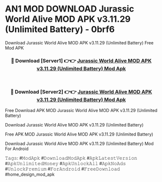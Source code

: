 # AN1 MOD DOWNLOAD Jurassic World Alive MOD APK v3.11.29 (Unlimited Battery) - 0brf6
Download Jurassic World Alive MOD APK v3.11.29 (Unlimited Battery) Free Mod APK

<div align="center">
<h3>🔴 Download [Server1] 👉👉 <a href="https://apk-comot.site?title=Jurassic_World_Alive_MOD_APK_v3.11.29_(Unlimited_Battery)">Jurassic World Alive MOD APK v3.11.29 (Unlimited Battery) Mod Apk</a></h3><br>

<h3>🔴 Download [Server2] 👉👉 <a href="https://apk-comot.site?title=Jurassic_World_Alive_MOD_APK_v3.11.29_(Unlimited_Battery)">Jurassic World Alive MOD APK v3.11.29 (Unlimited Battery) Mod Apk</a></h3>
</div>


Free Download APK MOD Jurassic World Alive MOD APK v3.11.29 (Unlimited Battery)

Download Jurassic World Alive MOD APK v3.11.29 (Unlimited Battery) 

Free APK MOD Jurassic World Alive MOD APK v3.11.29 (Unlimited Battery) 

Download Jurassic World Alive MOD APK v3.11.29 (Unlimited Battery) Mod For Android

𝚃𝚊𝚐𝚜: #𝙼𝚘𝚍𝙰𝚙𝚔 #𝙳𝚘𝚠𝚗𝚕𝚘𝚊𝚍𝙼𝚘𝚍𝙰𝚙𝚔 #𝙰𝚙𝚔𝙻𝚊𝚝𝚎𝚜𝚝𝚅𝚎𝚛𝚜𝚒𝚘𝚗 #𝙰𝚙𝚔𝚄𝚗𝚕𝚒𝚖𝚒𝚝𝚎𝚍𝙼𝚘𝚗𝚎𝚢 #𝙰𝚙𝚔𝚄𝚗𝚕𝚘𝚌𝚔𝙰𝚕𝚕 #𝙰𝚙𝚔𝙽𝚘𝙰𝚍𝚜 #𝚄𝚗𝚕𝚘𝚌𝚔𝙿𝚛𝚎𝚖𝚒𝚞𝚖 #𝙵𝚘𝚛𝙰𝚗𝚍𝚛𝚘𝚒𝚍 #𝙵𝚛𝚎𝚎𝙳𝚘𝚠𝚗𝚕𝚘𝚊𝚍 #home_design_mod_apk